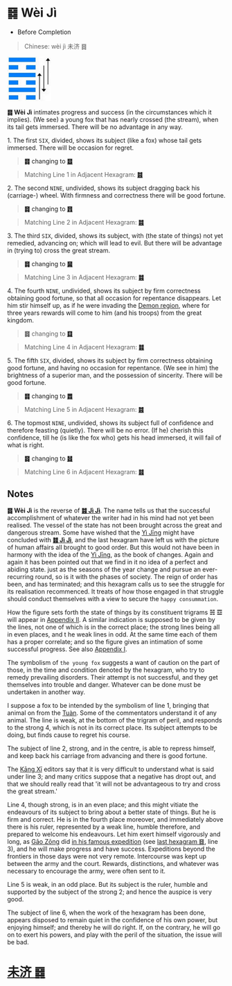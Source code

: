 # ䷿ Wèi Jì

* Before Completion

> Chinese: wèi jì 未济 ䷿

<a id="p-207"/>

<img src="shapes/64.10.jpg" width="101" alt="未济">

**䷿ Wèi Jì** intimates progress and success (in the circumstances which it implies).
(We see) a young fox that has nearly crossed (the stream), when its tail gets immersed. There will be no advantage in any way.

1.<a id="64.1"/> The first `SIX`, divided, shows its subject (like a fox) whose tail gets immersed. There will be occasion for regret.

> **䷿** changing to [**䷥**](e79dbdkui.md#38.1)

> Matching Line 1 in Adjacent Hexagram: [**䷾**](e697a2e6b58ejiji.md#63.1)

2.<a id="64.2"/> The second `NINE`, undivided, shows its subject dragging back his (carriage-) wheel. With firmness and correctness there will be good fortune.

> **䷿** changing to [**䷢**](e6998bjin.md#35.2)

> Matching Line 2 in Adjacent Hexagram: [**䷾**](e697a2e6b58ejiji.md#63.2)

<a id="p-208"/>

3.<a id="64.3"/> The third `SIX`, divided, shows its subject, with (the state of things) not yet remedied, advancing on; which will lead to evil. But there will be advantage in (trying to) cross the great stream.

> **䷿** changing to [**䷱**](e9bc8eding.md#50.3)

> Matching Line 3 in Adjacent Hexagram: [**䷾**](e697a2e6b58ejiji.md#63.3)

4.<a id="64.4"/> The fourth `NINE`, undivided, shows its subject by firm correctness obtaining good fortune, so that all occasion for repentance disappears. Let him stir himself up, as if he were invading the [Demon region](https://en.wikipedia.org/wiki/Guifang), where for three years rewards will come to him (and his troops) from the great kingdom.

> **䷿** changing to [**䷃**](e89299meng.md#4.4)

> Matching Line 4 in Adjacent Hexagram: [**䷾**](e697a2e6b58ejiji.md#63.4)

<a id="p-209"/>

5.<a id="64.5"/> The fifth `SIX`, divided, shows its subject by firm correctness obtaining good fortune, and having no occasion for repentance. (We see in him) the brightness of a superior man, and the possession of sincerity. There will be good fortune.

> **䷿** changing to [**䷅**](e8aebcsong.md#6.5)

> Matching Line 5 in Adjacent Hexagram: [**䷾**](e697a2e6b58ejiji.md#63.5)

6.<a id="64.6"/> The topmost `NINE`, undivided, shows its subject full of confidence and therefore feasting (quietly). There will be no error. (If he) cherish this confidence, till he (is like the fox who) gets his head immersed, it will fail of what is right.

> **䷿** changing to [**䷧**](e8a7a3xie.md#40.6)

> Matching Line 6 in Adjacent Hexagram: [**䷾**](e697a2e6b58ejiji.md#63.6)

<a id="p-210"/>

## Notes

**䷿ Wèi Jì** is the reverse of [**䷾ Jì Jì**](e697a2e6b58ejiji.md). The name tells us that the successful accomplishment of whatever the writer had in his mind had not yet been realised. The vessel of the state has not been brought across the great and dangerous stream. Some have wished that the [Yì Jīng](https://en.wikipedia.org/wiki/I_Ching) might have concluded with [**䷾ Jì Jì**](e697a2e6b58ejiji.md), and the last hexagram have left us with the picture of human affairs all brought to good order. But this would not have been in harmony with the idea of the [Yì Jīng](https://en.wikipedia.org/wiki/I_Ching), as the book of changes. Again and again it has been pointed out that we find in it no idea of a perfect and abiding state. just as the seasons of the year change and pursue an ever-recurring round, so is it with the phases of society. The reign of order has been, and has terminated; and this hexagram calls us to see the struggle for its realisation recommenced. It treats of how those engaged in that struggle should conduct themselves with a view to secure the `happy consummation`.

How the figure sets forth the state of things by its constituent trigrams **☵** **☲** will appear in [Appendix II](appendix02s2.md#fr_253). A similar indication is supposed to be given by the lines, not one of which is in the correct place; the strong lines being all in even places, and t he weak lines in odd. At the same time each of them has a proper correlate; and so the figure gives an intimation of some successful progress. See also [Appendix I](appendix01.md).

The symbolism of `the young fox` suggests a want of caution on the part of those, in the time and condition denoted by the hexagram, who try to remedy prevailing disorders. Their attempt is not successful, and they get themselves into trouble and danger. Whatever can be done must be undertaken in another way.

I suppose a fox to be intended by the symbolism of line 1, bringing that animal on from the [Tuàn](https://ctext.org/book-of-changes/tuan-zhuan). Some of the commentators understand it of any animal. The line is weak, at the bottom of the trigram of peril, and responds to the strong 4, which is not in its correct place. Its subject attempts to be doing, but finds cause to regret his course.

The subject of line 2, strong, and in the centre, is able to repress himself, and keep back his carriage from advancing and there is good fortune.

The [Kāng Xī](https://en.wikipedia.org/wiki/Kangxi_Dictionary) editors say that it is very difficult to understand what is said under line 3; and many critics suppose that a negative has dropt out, and that we should really read that 'it will not be advantageous to try and cross the great stream.'

Line 4, though strong, is in an even place; and this might vitiate the endeavours of its subject to bring about a better state of things. But he is firm and correct. He is in the fourth place moreover, and immediately above there is his ruler, represented by a weak line, humble therefore, and prepared to welcome his endeavours. Let him exert himself vigorously and long, as [Gāo Zōng](https://zh.wikipedia.org/zh-cn/高宗) did [in his famous expedition](#64.6) (see [last hexagram ䷿](#64.3), line 3), and he will make progress and have success. Expeditions beyond the frontiers in those days were not very remote. Intercourse was kept up between the army and the court. Rewards, distinctions, and whatever was necessary to encourage the army, were often sent to it.

Line 5 is weak, in an odd place. But its subject is the ruler, humble and supported by the subject of the strong 2; and hence the auspice is very good.

The subject of line 6, when the work of the hexagram has been done, appears disposed to remain quiet in the confidence of his own power, but enjoying himself; and thereby he will do right. If, on the contrary, he will go on to exert his powers, and play with the peril of the situation, the issue will be bad.

# [未济 ䷿](e69caae6b58eweiji_cn.md)

